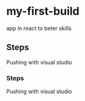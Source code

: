 # my-first-build
app in react to beter skills

## Steps
Pushing with visual studio

### Steps
Pushing with visual studio
